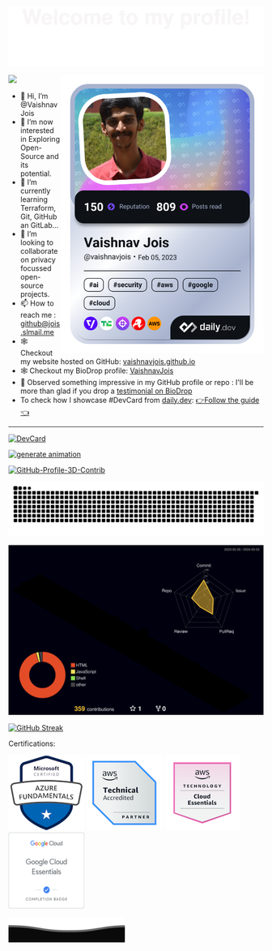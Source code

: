 ![](assets/Bottom_up.svg)

<a href="https://app.daily.dev/vaishnavjois"><img src="https://github.com/VaishnavJois/VaishnavJois/blob/main/devcard.png" width="400" align="right" alt="Vaishnav Jois's Dev Card"/></a>

[![](https://visitcount.itsvg.in/api?id=VaishnavJois&label=Profile%20Views&icon=5&pretty=false)](https://visitcount.itsvg.in)

- 👋 Hi, I’m @VaishnavJois
- 👀 I’m now interested in Exploring Open-Source and its potential.
- 🌱 I’m currently learning Terraform, Git, GitHub an GitLab...
- 💞️ I’m looking to collaborate on privacy focussed open-source projects.
- 📫 How to reach me : [github@jois.slmail.me](mailto:github@jois.slmail.me)
- 🕸️ Checkout my website hosted on GitHub: [vaishnavjois.github.io](https://vaishnavjois.github.io)
- 🕸️ Checkout my BioDrop profile: [VaishnavJois](https://www.biodrop.io/VaishnavJois)
- 💬 Observed something impressive in my GitHub profile or repo : I'll be more than glad if you drop a [testimonial on BioDrop](https://github.com/EddieHubCommunity/BioDrop/issues/new?labels=testimonial&template=testimonial.yml&title=New+Testimonial+for+Vaishnav%20Jois&name=VaishnavJois)
- To check how I showcase #DevCard from [daily.dev](https://app.daily.dev/): [👉Follow the guide👈](https://daily.dev/blog/adding-the-daily-devcard-to-your-github-profile)

---
 
 <!-- dev card status badge -->
 [![DevCard](https://github.com/VaishnavJois/VaishnavJois/actions/workflows/DevCard.yml/badge.svg)](https://github.com/VaishnavJois/VaishnavJois/actions/workflows/DevCard.yml)
 
 <!-- generate animation status badge -->
 [![generate animation](https://github.com/VaishnavJois/VaishnavJois/actions/workflows/grid-snake.yml/badge.svg)](https://github.com/VaishnavJois/VaishnavJois/actions/workflows/grid-snake.yml)

 <!-- GitHub-Profile-Readme-Generator status badge -->
 [![GitHub-Profile-3D-Contrib](https://github.com/VaishnavJois/VaishnavJois/actions/workflows/profile-3d.yml/badge.svg)](https://github.com/VaishnavJois/VaishnavJois/actions/workflows/profile-3d.yml)

![](https://raw.githubusercontent.com/VaishnavJois/VaishnavJois/output/github-contribution-grid-snake.svg)
 

<!--![](./profile-3d-contrib/profile-green-animate.svg)
  --->
 ![](./profile-3d-contrib/profile-night-rainbow.svg)
<!--![](./profile-3d-contrib/profile-animation.svg)
 --->

<!---[![GitHub Streak](https://github-readme-streak-stats.herokuapp.com?user=VaishnavJois&theme=dark&hide_border=true&border_radius=20&date_format=M%20j%5B%2C%20Y%5D)](https://git.io/streak-stats)
--->
<!---[![GitHub Streak](https://github-readme-streak-stats-dusky.vercel.app?user=VaishnavJois&theme=github-dark&hide_border=true&border_radius=5)](https://git.io/streak-stats)--->

[![GitHub Streak](https://github-readme-streak-stats-dusky.vercel.app?user=VaishnavJois&theme=github-dark)](https://git.io/streak-stats)
 
Certifications:

 [![](./assets/microsoft-certified-azure-fundamentals.png)](https://www.credly.com/badges/ec9f055e-1f32-4d41-8c03-eb3885924632/public_url)
[![](./assets/aws-partner-accreditation-technical.png)](https://www.credly.com/badges/43c62cf9-51fd-4703-ba17-80574538e097/public_url)
[![](./assets/aws-knowledge-cloud-essentials.png)](https://www.credly.com/badges/d07bba10-b20e-4a35-961d-3f94bb841a42/public_url)
[![](./assets/google-cloud-essentials-skill-badge_33507192.png)](https://partner.cloudskillsboost.google/public_profiles/2f676384-2141-4b86-8508-dbe1e35cf04a/badges/2708126)

<!---
 ```geojson
{
 "type": "FeatureCollection",
 "features": [
   {
     "type": "Feature",
     "id": 1,
     "properties": {
       "ID": 0
     },
     "geometry": {
       "type": "Polygon",
       "coordinates": [
         [
             [13.340881,74.742142]
         ]
       ]
     }
   }
 ]
}

```
--->


![](./assets/Bottom_down.svg)
<!---
VaishnavJois/VaishnavJois is a ✨ special ✨ repository because its `README.md` (this file) appears on your GitHub profile.
You can click the Preview link to take a look at your changes.
--->
